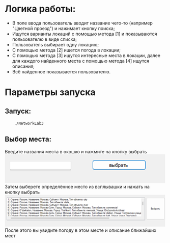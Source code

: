 # Логика работы:
* В поле ввода пользователь вводит название чего-то (например "Цветной проезд") и нажимает кнопку поиска;
* Ищутся варианты локаций с помощью метода [1] и показываются пользователю в виде списка;
* Пользователь выбирает одну локацию;
* С помощью метода [2] ищется погода в локации;
* С помощью метода [3] ищутся интересные места в локации, далее для каждого найденного места с помощью метода [4] ищутся описания;
* Всё найденное показывается пользователю.

# Параметры запуска

## Запуск: 
``` bash
    ./NetworkLab3
```
## Выбор места: 
Введите названия места в окошко и нажмите на кнопку выбрать 
![](Screenshot1.png)
Затем выберете определённое место из всплывашки и нажать на кнопку выбрать
![](Screenshot2.png)
После этого вы увидите погоду в этом месте и описание ближайших мест
